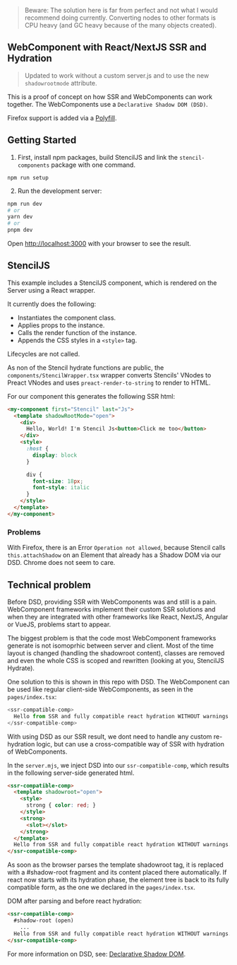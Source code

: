 > Beware: The solution here is far from perfect and not what I would recommend doing currently. Converting nodes to other formats is CPU heavy (and GC heavy because of the many objects created).

## WebComponent with React/NextJS SSR and Hydration

> Updated to work without a custom server.js and to use the new `shadowrootmode` attribute.

This is a proof of concept on how SSR and WebComponents can work together.
The WebComponents use a `Declarative Shadow DOM (DSD)`.

Firefox support is added via a [Polyfill](https://web.dev/declarative-shadow-dom/#polyfill).

## Getting Started

1. First, install npm packages, build StencilJS and link the `stencil-components` package with one command.

`npm run setup`


2. Run the development server:

```bash
npm run dev
# or
yarn dev
# or
pnpm dev
```

Open [http://localhost:3000](http://localhost:3000) with your browser to see the result.


## StencilJS

This example includes a StencilJS component, which is rendered on the Server using a React wrapper.

It currently does the following:

- Instantiates the component class.
- Applies props to the instance.
- Calls the render function of the instance.
- Appends the CSS styles in a `<style>` tag.

Lifecycles are not called.

As non of the Stencil hydrate functions are public, the `components/StencilWrapper.tsx` wrapper converts Stencils' VNodes to Preact VNodes and uses `preact-render-to-string` to render to HTML.

For our component this generates the following SSR html:

```html
<my-component first="Stencil" last="Js">
  <template shadowRootMode="open">
    <div>
      Hello, World! I'm Stencil Js<button>Click me too</button>
    </div>
    <style>
      :host {
        display: block
      }

      div {
        font-size: 18px;
        font-style: italic
      }
    </style>
  </template>
</my-component>
```

### Problems

With Firefox, there is an Error `Operation not allowed`, because Stencil calls `this.attachShadow` on an Element that already has a Shadow DOM via our DSD. Chrome does not seem to care.

## Technical problem

Before DSD, providing SSR with WebComponents was and still is a pain. WebComponent frameworks implement their custom SSR solutions and when they are integrated with other frameworks like React, NextJS, Angular or VueJS, problems start to appear.

The biggest problem is that the code most WebComponent frameworks generate is not isomoprhic between server and client. Most of the time layout is changed (handling the shadowroot content), classes are removed and even the whole CSS is scoped and rewritten (looking at you, StencilJS Hydrate).

One solution to this is shown in this repo with DSD. The WebComponent can be used like regular client-side WebComponents, as seen in the `pages/index.tsx`:

```js
<ssr-compatible-comp>
  Hello from SSR and fully compatible react hydration WITHOUT warnings.
</ssr-compatible-comp>
```

With using DSD as our SSR result, we dont need to handle any custom re-hydration logic, but can use a cross-compatible way of SSR with hydration of WebComponents.

In the `server.mjs`, we inject DSD into our `ssr-compatible-comp`, which results in the following server-side generated html.

```html
<ssr-compatible-comp>
  <template shadowroot="open">
    <style>
      strong { color: red; }
    </style>
    <strong>
      <slot></slot>
    </strong>
  </template>
  Hello from SSR and fully compatible react hydration WITHOUT warnings.
</ssr-compatible-comp>
```

As soon as the browser parses the template shadowroot tag, it is replaced with a #shadow-root fragment and its content placed there automatically. 
If react now starts with its hydration phase, the element tree is back to its fully compatible form, as the one we declared in the `pages/index.tsx`.

DOM after parsing and before react hydration:

```html
<ssr-compatible-comp>
  #shadow-root (open)
    ...
  Hello from SSR and fully compatible react hydration WITHOUT warnings.
</ssr-compatible-comp>
```

For more information on DSD, see: [Declarative Shadow DOM](https://github.com/mfreed7/declarative-shadow-dom).


